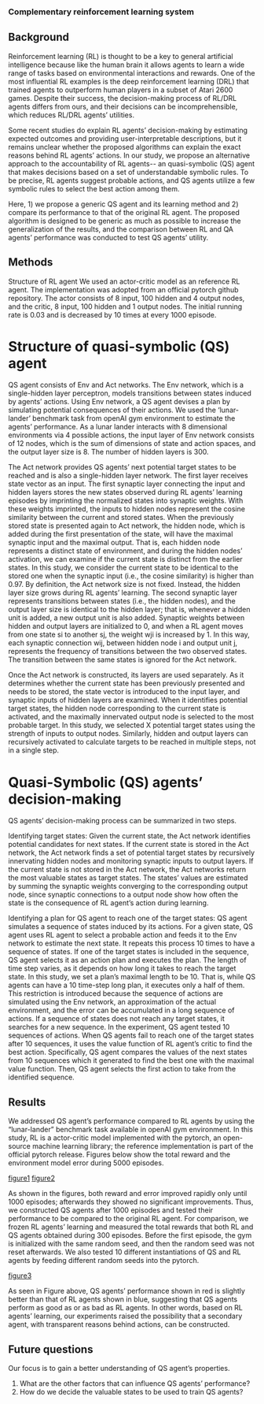 ### Complementary reinforcement learning system

## Background
Reinforcement learning (RL) is thought to be a key to general artificial intelligence because like the human brain it allows agents to learn a wide range of tasks based on environmental interactions and rewards. One of the most influential RL examples is the deep reinforcement learning (DRL) that trained agents to outperform human players in a subset of Atari 2600 games. Despite their success, the decision-making process of RL/DRL agents differs from ours, and their decisions can be incomprehensible, which reduces RL/DRL agents’ utilities. 

Some recent studies do explain RL agents’ decision-making by estimating expected outcomes and providing user-interpretable descriptions, but it remains unclear whether the proposed algorithms can explain the exact reasons behind RL agents’ actions. In our study, we propose an alternative approach to the accountability of RL agents-- an quasi-symbolic (QS) agent that makes decisions based on a set of understandable symbolic rules. To be precise, RL agents suggest probable actions, and QS agents utilize a few symbolic rules to select the best action among them.   

Here, 1) we propose a generic QS agent and its learning method and 2) compare its performance to that of the original RL agent. The proposed algorithm is designed to be generic as much as possible to increase the generalization of the results, and the comparison between RL and QA agents’ performance was conducted to test QS agents’ utility. 
     
## Methods
Structure of RL agent
We used an actor-critic model as an reference RL agent. The implementation was adopted from an official pytorch github repository. The actor consists of 8 input, 100 hidden and 4 output nodes, and the critic, 8 input, 100 hidden and 1 output nodes. The initial running rate is 0.03 and is decreased by 10 times at every 1000 episode. 

# Structure of quasi-symbolic (QS) agent

QS agent consists of Env and Act networks. The Env network, which is a single-hidden layer perceptron, models transitions between states induced by agents’ actions. Using Env network, a QS agent devises a plan by simulating potential consequences of their actions. We used the ‘lunar-lander’ benchmark task from openAI gym environment to estimate the agents’ performance. As a lunar lander interacts with 8 dimensional environments via 4 possible actions, the input layer of Env network consists of 12 nodes, which is the sum of dimensions of state and action spaces, and the output layer size is 8. The number of hidden layers is 300. 

The Act network provides QS agents’ next potential target states to be reached and is also a single-hidden layer network. The first layer receives state vector as an input. The first synaptic layer connecting the input and hidden layers stores the new states observed during RL agents’ learning episodes by imprinting the normalized states into synaptic weights. With these weights imprinted, the inputs to hidden nodes represent the cosine similarity between the current and stored states. When the previously stored state is presented again to Act network, the hidden node, which is added during the first presentation of the state, will have the maximal synaptic input and the maximal output. That is, each hidden node represents a distinct state of environment, and during the hidden nodes’ activation, we can examine if the current state is distinct from the earlier states. In this study, we consider the current state to be identical to the stored one when the synaptic input (i.e., the cosine similarity) is higher than 0.97. By definition, the Act network size is not fixed. Instead, the hidden layer size grows during RL agents’ learning. The second synaptic layer represents transitions between states (i.e., the hidden nodes), and the output layer size is identical to the hidden layer; that is, whenever a hidden unit is added, a new output unit is also added. Synaptic weights between hidden and output layers are initialized to 0, and when a RL agent moves from one state si to another sj, the weight wji is increased by 1. In this way, each synaptic connection wij, between hidden node i and output unit j, represents the frequency of transitions between the two observed states. The transition between the same states is ignored for the Act network.  

Once the Act network is constructed, its layers are used separately. As it determines whether the current state has been previously presented and needs to be stored, the state vector is introduced to the input layer, and synaptic inputs of hidden layers are examined. When it identifies potential target states, the hidden node corresponding to the current state is activated, and the maximally innervated output node is selected to the most probable target. In this study, we selected X potential target states using the strength of inputs to output nodes. Similarly, hidden and output layers can recursively activated to calculate targets to be reached in multiple steps, not in a single step. 

# Quasi-Symbolic (QS) agents’ decision-making
QS agents’ decision-making process can be summarized in two steps. 

Identifying target states: Given the current state, the Act network identifies potential candidates for next states. If the current state is stored in the Act network, the Act network finds a set of potential target states by recursively innervating hidden nodes and monitoring synaptic inputs to output layers. If the current state is not stored in the Act network, the Act networks return the most valuable states as target states. The states’ values are estimated by summing the synaptic weights converging to the corresponding output node, since synaptic connections to a output node show how often the state is the consequence of RL agent’s action during learning. 

Identifying a plan for QS agent to reach one of the target states: QS agent simulates a sequence of states induced by its actions. For a given state, QS agent uses RL agent to select a probable action and feeds it to the Env network to estimate the next state. It repeats this process 10 times to have a sequence of states. If one of the target states is included in the sequence, QS agent selects it as an action plan and executes the plan. The length of time step varies, as it depends on how long it takes to reach the target state. In this study, we set a plan’s maximal length to be 10. That is, while QS agents can have a 10 time-step long plan, it executes only a half of them. This restriction is introduced because the sequence of actions are simulated using the Env network, an approximation of the actual environment, and the error can be accumulated in a long sequence of actions. If a sequence of states does not reach any target states, it searches for a new sequence. In the experiment, QS agent tested 10 sequences of actions. When QS agents fail to reach one of the target states after 10 sequences, it uses the value function of RL agent’s critic to find the best action. Specifically, QS agent compares the values of the next states from 10 sequences which it generated to find the best one with the maximal value function. Then, QS agent selects the first action to take from the identified sequence.  

## Results
We addressed QS agent’s performance compared to RL agents by using the “lunar-lander” benchmark task available in openAI gym environment. In this study, RL is a actor-critic model implemented with the pytorch, an open-source machine learning library; the reference implementation is part of the official pytorch release. Figures below show the total reward and the environment model error during 5000 episodes. 

[figure1](figures/env.png?raw=true)
[figure2](figures/reward.png?raw=true)

As shown in the figures, both reward and error improved rapidly only until 1000 episodes; afterwards they showed no significant improvements. Thus, we constructed QS agents after 1000 episodes and tested their performance to be compared to the original RL agent. For comparison, we frozen RL agents’ learning and measured the total rewards that both RL and QS agents obtained during 300 episodes. Before the first episode, the gym is initialized with the same random seed, and then the random seed was not reset afterwards. We also tested 10 different instantiations of QS and RL agents by feeding different random seeds into the pytorch. 

[figure3](figures/test.png?raw=true)

As seen in Figure above, QS agents’ performance shown in red is slightly better than that of RL agents shown in blue, suggesting that QS agents perform as good as or as bad as RL agents. In other words, based on RL agents’ learning, our experiments raised the possibility that a secondary agent, with transparent reasons behind actions, can be constructed.

## Future questions

Our focus is to gain a better understanding of QS agent’s properties. 
1. What are the other factors that can influence QS agents’ performance? 
2. How do we decide the valuable states to be used to train QS agents?

